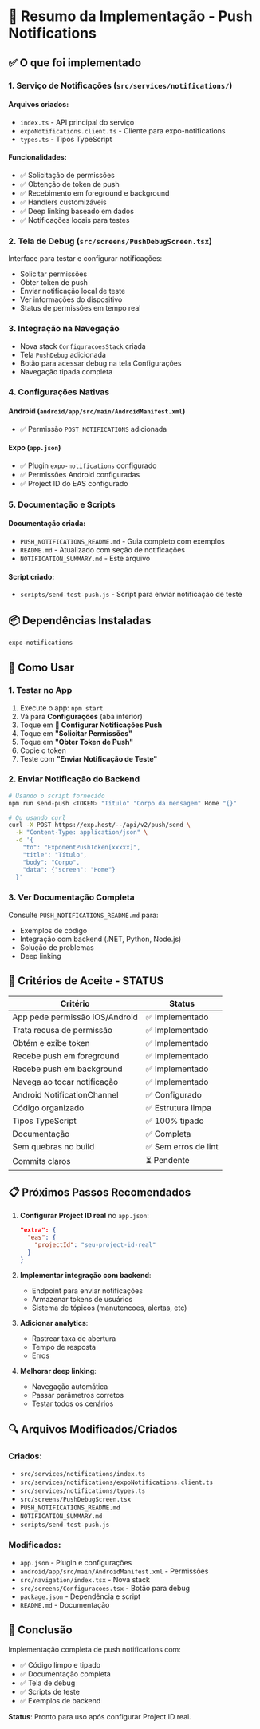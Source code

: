 # 📝 Resumo da Implementação - Push Notifications

## ✅ O que foi implementado

### 1. **Serviço de Notificações** (`src/services/notifications/`)

#### Arquivos criados:
- `index.ts` - API principal do serviço
- `expoNotifications.client.ts` - Cliente para expo-notifications  
- `types.ts` - Tipos TypeScript

#### Funcionalidades:
- ✅ Solicitação de permissões
- ✅ Obtenção de token de push
- ✅ Recebimento em foreground e background
- ✅ Handlers customizáveis
- ✅ Deep linking baseado em dados
- ✅ Notificações locais para testes

### 2. **Tela de Debug** (`src/screens/PushDebugScreen.tsx`)

Interface para testar e configurar notificações:
- Solicitar permissões
- Obter token de push
- Enviar notificação local de teste
- Ver informações do dispositivo
- Status de permissões em tempo real

### 3. **Integração na Navegação**

- Nova stack `ConfiguracoesStack` criada
- Tela `PushDebug` adicionada
- Botão para acessar debug na tela Configurações
- Navegação tipada completa

### 4. **Configurações Nativas**

#### Android (`android/app/src/main/AndroidManifest.xml`)
- ✅ Permissão `POST_NOTIFICATIONS` adicionada

#### Expo (`app.json`)
- ✅ Plugin `expo-notifications` configurado
- ✅ Permissões Android configuradas
- ✅ Project ID do EAS configurado

### 5. **Documentação e Scripts**

#### Documentação criada:
- `PUSH_NOTIFICATIONS_README.md` - Guia completo com exemplos
- `README.md` - Atualizado com seção de notificações
- `NOTIFICATION_SUMMARY.md` - Este arquivo

#### Script criado:
- `scripts/send-test-push.js` - Script para enviar notificação de teste

## 📦 Dependências Instaladas

```bash
expo-notifications
```

## 🔧 Como Usar

### 1. Testar no App

1. Execute o app: `npm start`
2. Vá para **Configurações** (aba inferior)
3. Toque em **🔔 Configurar Notificações Push**
4. Toque em **"Solicitar Permissões"**
5. Toque em **"Obter Token de Push"**
6. Copie o token
7. Teste com **"Enviar Notificação de Teste"**

### 2. Enviar Notificação do Backend

```bash
# Usando o script fornecido
npm run send-push <TOKEN> "Título" "Corpo da mensagem" Home "{}"

# Ou usando curl
curl -X POST https://exp.host/--/api/v2/push/send \
  -H "Content-Type: application/json" \
  -d '{
    "to": "ExponentPushToken[xxxxx]",
    "title": "Título",
    "body": "Corpo",
    "data": {"screen": "Home"}
  }'
```

### 3. Ver Documentação Completa

Consulte `PUSH_NOTIFICATIONS_README.md` para:
- Exemplos de código
- Integração com backend (.NET, Python, Node.js)
- Solução de problemas
- Deep linking

## 🎯 Critérios de Aceite - STATUS

| Critério | Status |
|----------|--------|
| App pede permissão iOS/Android | ✅ Implementado |
| Trata recusa de permissão | ✅ Implementado |
| Obtém e exibe token | ✅ Implementado |
| Recebe push em foreground | ✅ Implementado |
| Recebe push em background | ✅ Implementado |
| Navega ao tocar notificação | ✅ Implementado |
| Android NotificationChannel | ✅ Configurado |
| Código organizado | ✅ Estrutura limpa |
| Tipos TypeScript | ✅ 100% tipado |
| Documentação | ✅ Completa |
| Sem quebras no build | ✅ Sem erros de lint |
| Commits claros | ⏳ Pendente |

## 📋 Próximos Passos Recomendados

1. **Configurar Project ID real** no `app.json`:
   ```json
   "extra": {
     "eas": {
       "projectId": "seu-project-id-real"
     }
   }
   ```

2. **Implementar integração com backend**:
   - Endpoint para enviar notificações
   - Armazenar tokens de usuários
   - Sistema de tópicos (manutencoes, alertas, etc)

3. **Adicionar analytics**:
   - Rastrear taxa de abertura
   - Tempo de resposta
   - Erros

4. **Melhorar deep linking**:
   - Navegação automática
   - Passar parâmetros corretos
   - Testar todos os cenários

## 🔍 Arquivos Modificados/Criados

### Criados:
- `src/services/notifications/index.ts`
- `src/services/notifications/expoNotifications.client.ts`
- `src/services/notifications/types.ts`
- `src/screens/PushDebugScreen.tsx`
- `PUSH_NOTIFICATIONS_README.md`
- `NOTIFICATION_SUMMARY.md`
- `scripts/send-test-push.js`

### Modificados:
- `app.json` - Plugin e configurações
- `android/app/src/main/AndroidManifest.xml` - Permissões
- `src/navigation/index.tsx` - Nova stack
- `src/screens/Configuracoes.tsx` - Botão para debug
- `package.json` - Dependência e script
- `README.md` - Documentação

## 🎉 Conclusão

Implementação completa de push notifications com:
- ✅ Código limpo e tipado
- ✅ Documentação completa
- ✅ Tela de debug
- ✅ Scripts de teste
- ✅ Exemplos de backend

**Status**: Pronto para uso após configurar Project ID real.

